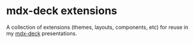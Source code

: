 mdx-deck extensions
====================

A collection of extensions (themes, layouts, components, etc) for reuse in my [mdx-deck](https://github.com/jxnblk/mdx-deck) presentations.
